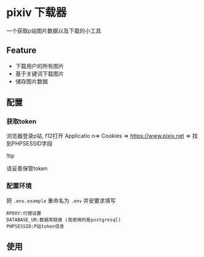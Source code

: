 # pixiv 下载器

一个获取p站图片数据以及下载的小工具

## Feature

- 下载用户的所有图片
- 基于关键词下载图片
- 储存图片数据

## 配置

### 获取token

浏览器登录p站, f12打开 Applicatio n=> Cookies => https://www.pixiv.net => 找到PHPSESSID字段

!tip

请妥善保管token

### 配置环境

把 `.env.example` 重命名为 `.env` 并安要求填写

```plaintext
RPOXY:代理设置
DATABASE_UR:数据库链接 (我使用的是postgresql)
PHPSESSID:P站token信息
```

## 使用

```plaintext


```
